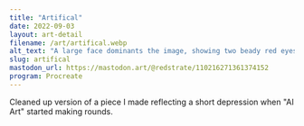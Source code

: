 ```yaml
---
title: "Artifical"
date: 2022-09-03
layout: art-detail
filename: /art/artifical.webp
alt_text: "A large face dominants the image, showing two beady red eyes at you with no mouth. In front of them is a screen with a small stick figure. Behind the figure is a mess of wires, gadgets, and a large screen that has a big red heart on it."
slug: artifical
mastodon_url: https://mastodon.art/@redstrate/110216271361374152
program: Procreate
---
```

Cleaned up version of a piece I made reflecting a short depression when "AI Art" started making rounds.
